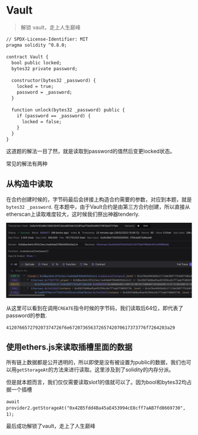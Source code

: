 # Vault

> 解锁 vault，走上人生巅峰

```sol
// SPDX-License-Identifier: MIT
pragma solidity ^0.8.0;

contract Vault {
  bool public locked;
  bytes32 private password;

  constructor(bytes32 _password) {
    locked = true;
    password = _password;
  }

  function unlock(bytes32 _password) public {
    if (password == _password) {
      locked = false;
    }
  }
}
```

这道题的解法一目了然，就是读取到password的值然后变更locked状态。

常见的解法有两种

## 从构造中读取

  在合约创建时候的，字节码最后会拼接上构造合约需要的参数，对应到本题，就是`bytes32 _password`.
  在本题中，由于Vault合约是由第三方合约创建，所以直接从etherscan上读取难度较大，这时候我们祭出神器tenderly.

  ![image](./images/vault1.png)
  
  从这里可以看到在调用`CREATE`指令时候的字节码，我们读取后64位，即代表了password的参数.

  `412076657279207374726f6e67207365637265742070617373776f7264203a29`
  
 ## 使用ethers.js来读取插槽里面的数据

  所有链上数据都是公开透明的，所以即使是没有被设置为public的数据，我们也可以用`getStorageAt`的方法来进行读取。这里涉及到了solidity的内存分派。
  
  但是就本题而言，我们仅仅需要读取slot1的值就可以了。因为bool和bytes32均占据一个插槽

`await provider2.getStorageAt("0x42B5fdd4Ba45aE453994cE8cff7aAB7fd8669730", 1);`

最后成功解锁了vault，走上了人生巅峰


  
